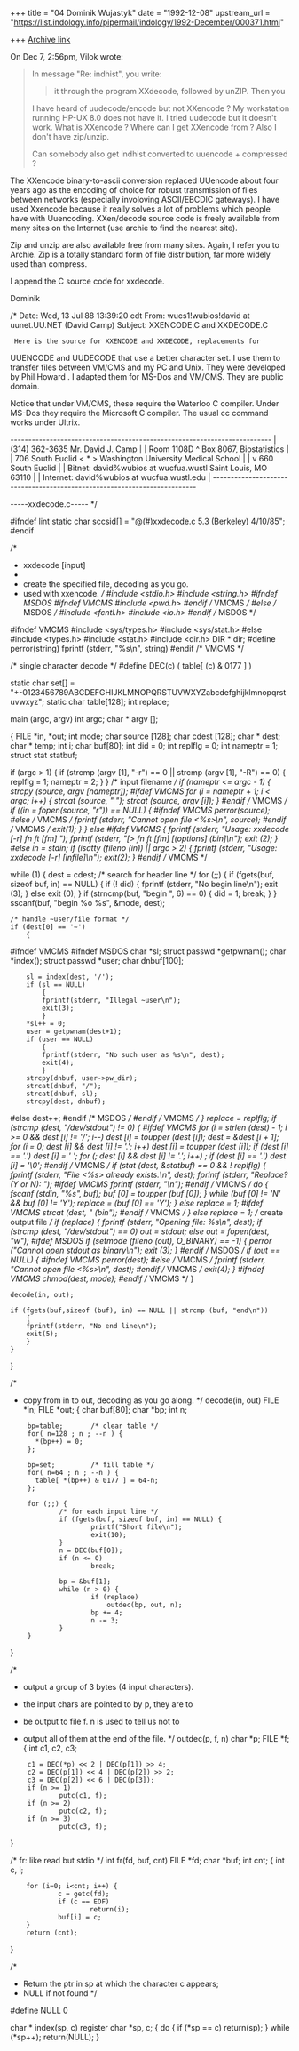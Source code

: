 +++
title = "04 Dominik Wujastyk"
date = "1992-12-08"
upstream_url = "https://list.indology.info/pipermail/indology/1992-December/000371.html"

+++
[Archive link](https://list.indology.info/pipermail/indology/1992-December/000371.html)


On Dec 7,  2:56pm, Vilok wrote:

> In message "Re: indhist", you write:
> >it through the program XXdecode, followed by unZIP.  Then you
>
> I have heard of uudecode/encode but not XXencode ? My workstation
> running HP-UX 8.0 does not have it. I tried uudecode but it doesn't
> work. What is XXencode ? Where can I get XXencode from ? Also I
> don't have zip/unzip.
>
> Can somebody also get indhist converted to uuencode + compressed ?

The XXencode binary-to-ascii conversion replaced UUencode about four
years ago as the encoding of choice for robust transmission of files
between networks (especially involoving ASCII/EBCDIC gateways).
I have used Xxencode because it really solves a lot of problems which
people have with Uuencoding.  XXen/decode source code is freely available
from many sites on the Internet (use archie to find the nearest site).

Zip and unzip are also available free from many sites.  Again, I refer
you to Archie.  Zip is a totally standard form of file distribution,
far more widely used than compress.


I append the C source code for xxdecode.

Dominik

/*
Date: Wed, 13 Jul 88 13:39:20 cdt
From: wucs1!wubios!david at uunet.UU.NET (David Camp)
Subject: XXENCODE.C and XXDECODE.C

     Here is the source for XXENCODE and XXDECODE, replacements for
UUENCODE and UUDECODE that use a better character set.  I use them to
transfer files between VM/CMS and my PC and Unix.  They were developed by
Phil Howard <PHIL at UIUCVMD.BITNET>.  I adapted them for MS-Dos and VM/CMS.
They are public domain.

Notice that under VM/CMS, these require the Waterloo C compiler.  Under
MS-Dos they require the Microsoft C compiler.  The usual cc command works
under Ultrix.

*-------------------------------------------------------------------------*
| (314) 362-3635                     Mr. David J. Camp                    |
| Room 1108D               ^         Box 8067, Biostatistics              |
| 706 South Euclid       < * >       Washington University Medical School |
|                          v         660 South Euclid                     |
| Bitnet: david%wubios at wucfua.wustl  Saint Louis, MO 63110                |
| Internet: david%wubios at wucfua.wustl.edu                                 |
*-------------------------------------------------------------------------*

-----xxdecode.c-----
*/

#ifndef lint
static char sccsid[] = "@(#)xxdecode.c  5.3 (Berkeley) 4/10/85";
#endif

/*
 * xxdecode [input]
 *
 * create the specified file, decoding as you go.
 * used with xxencode.
 */
#include <stdio.h>
#include <string.h>
#ifndef MSDOS
#ifndef VMCMS
#include <pwd.h>
#endif /* VMCMS */
#else /* MSDOS */
#include <fcntl.h>
#include <io.h>
#endif /* MSDOS */

#ifndef VMCMS
#include <sys/types.h>
#include <sys/stat.h>
#else
#include <types.h>
#include <stat.h>
#include <dir.h>
DIR * dir;
#define perror(string) fprintf (stderr, "%s\n", string)
#endif /* VMCMS */

/* single character decode */
#define DEC(c)  ( table[ (c) & 0177 ] )

static char set[] =
 "+-0123456789ABCDEFGHIJKLMNOPQRSTUVWXYZabcdefghijklmnopqrstuvwxyz";
static char table[128];
int replace;

main (argc, argv)
int argc;
char * argv [];

{
FILE *in, *out;
int mode;
char source [128];
char cdest [128];
char * dest;
char * temp;
int i;
char buf[80];
int did = 0;
int replflg = 0;
int nameptr = 1;
struct stat statbuf;

if (argc > 1)
    {
    if (strcmp (argv [1], "-r") == 0 || strcmp (argv [1], "-R") == 0)
        {
        replflg = 1;
        nameptr = 2;
        }
    }
/* input filename */
if (nameptr <= argc - 1)
    {
    strcpy (source, argv [nameptr]);
#ifdef VMCMS
    for (i = nameptr + 1; i < argc; i++)
        {
        strcat (source, " ");
        strcat (source, argv [i]);
        }
#endif /* VMCMS */
    if ((in = fopen(source, "r")) == NULL)
        {
#ifndef VMCMS
        perror(source);
#else /* VMCMS */
        fprintf (stderr, "Cannot open file <%s>\n", source);
#endif /* VMCMS */
        exit(1);
        }
    }
else
#ifdef VMCMS
    {
    fprintf (stderr, "Usage: xxdecode [-r] fn ft [fm] ");
    fprintf (stderr, "[> fn ft [fm] [(options] (bin]\n");
    exit (2);
    }
#else
    in = stdin;
if (isatty (fileno (in)) || argc > 2)
    {
    fprintf (stderr, "Usage: xxdecode [-r] [infile]\n");
    exit(2);
    }
#endif /* VMCMS */

while (1)
    {
    dest = cdest;
    /* search for header line */
    for (;;)
        {
        if (fgets(buf, sizeof buf, in) == NULL)
            {
            if (! did)
                {
                fprintf (stderr, "No begin line\n");
                exit (3);
                }
            else
                exit (0);
            }
        if (strncmp(buf, "begin ", 6) == 0)
            {
            did = 1;
            break;
            }
        }
    sscanf(buf, "begin %o %s", &mode, dest);

    /* handle ~user/file format */
    if (dest[0] == '~')
        {
#ifndef VMCMS
#ifndef MSDOS
        char *sl;
        struct passwd *getpwnam();
        char *index();
        struct passwd *user;
        char dnbuf[100];

        sl = index(dest, '/');
        if (sl == NULL)
            {
            fprintf(stderr, "Illegal ~user\n");
            exit(3);
            }
        *sl++ = 0;
        user = getpwnam(dest+1);
        if (user == NULL)
            {
            fprintf(stderr, "No such user as %s\n", dest);
            exit(4);
            }
        strcpy(dnbuf, user->pw_dir);
        strcat(dnbuf, "/");
        strcat(dnbuf, sl);
        strcpy(dest, dnbuf);
#else
        dest++;
#endif /* MSDOS */
#endif /* VMCMS */
        }
    replace = replflg;
    if (strcmp (dest, "/dev/stdout") != 0)
        {
#ifdef VMCMS
        for (i = strlen (dest) - 1; i >= 0 && dest [i] != '/'; i--)
            dest [i] = toupper (dest [i]);
        dest = &dest [i + 1];
        for (i = 0; dest [i] && dest [i] != '.'; i++)
            dest [i] = toupper (dest [i]);
        if (dest [i] == '.')
            dest [i] = ' ';
        for (; dest [i] && dest [i] != '.'; i++)
            ;
        if (dest [i] == '.')
            dest [i] = '\0';
#endif /* VMCMS */
        if (stat (dest, &statbuf) == 0 && ! replflg)
            {
            fprintf (stderr, "File <%s> already exists.\n", dest);
            fprintf (stderr, "Replace? (Y or N): ");
#ifdef VMCMS
            fprintf (stderr, "\n");
#endif /* VMCMS */
            do
                {
                fscanf (stdin, "%s", buf);
                buf [0] = toupper (buf [0]);
                }
                while (buf [0] != 'N' && buf [0] != 'Y');
            replace = (buf [0] == 'Y');
            }
        else
            replace = 1;
#ifdef VMCMS
        strcat (dest, " (bin");
#endif /* VMCMS */
        }
    else
        replace = 1;
    /* create output file */
    if (replace)
        {
        fprintf (stderr, "Opening file: %s\n", dest);
        if (strcmp (dest, "/dev/stdout") == 0)
            out = stdout;
        else
            out = fopen(dest, "w");
#ifdef MSDOS
        if (setmode (fileno (out), O_BINARY) == -1)
            {
            perror ("Cannot open stdout as binary\n");
            exit (3);
            }
#endif /* MSDOS */
        if (out == NULL)
            {
#ifndef VMCMS
            perror(dest);
#else /* VMCMS */
            fprintf (stderr, "Cannot open file <%s>\n", dest);
#endif /* VMCMS */
            exit(4);
            }
#ifndef VMCMS
        chmod(dest, mode);
#endif /* VMCMS */
        }

    decode(in, out);

    if (fgets(buf,sizeof (buf), in) == NULL || strcmp (buf, "end\n"))
        {
        fprintf(stderr, "No end line\n");
        exit(5);
        }
    }
}

/*
 * copy from in to out, decoding as you go along.
 */
decode(in, out)
FILE *in;
FILE *out;
{
        char buf[80];
        char *bp;
        int n;

        bp=table;       /* clear table */
        for( n=128 ; n ; --n ) {
          *(bp++) = 0;
        };

        bp=set;         /* fill table */
        for( n=64 ; n ; --n ) {
          table[ *(bp++) & 0177 ] = 64-n;
        };

        for (;;) {
                /* for each input line */
                if (fgets(buf, sizeof buf, in) == NULL) {
                        printf("Short file\n");
                        exit(10);
                }
                n = DEC(buf[0]);
                if (n <= 0)
                        break;

                bp = &buf[1];
                while (n > 0) {
                        if (replace)
                            outdec(bp, out, n);
                        bp += 4;
                        n -= 3;
                }
        }
}

/*
 * output a group of 3 bytes (4 input characters).
 * the input chars are pointed to by p, they are to
 * be output to file f.  n is used to tell us not to
 * output all of them at the end of the file.
 */
outdec(p, f, n)
char *p;
FILE *f;
{
        int c1, c2, c3;

        c1 = DEC(*p) << 2 | DEC(p[1]) >> 4;
        c2 = DEC(p[1]) << 4 | DEC(p[2]) >> 2;
        c3 = DEC(p[2]) << 6 | DEC(p[3]);
        if (n >= 1)
                putc(c1, f);
        if (n >= 2)
                putc(c2, f);
        if (n >= 3)
                putc(c3, f);
}


/* fr: like read but stdio */
int
fr(fd, buf, cnt)
FILE *fd;
char *buf;
int cnt;
{
        int c, i;

        for (i=0; i<cnt; i++) {
                c = getc(fd);
                if (c == EOF)
                        return(i);
                buf[i] = c;
        }
        return (cnt);
}

/*
 * Return the ptr in sp at which the character c appears;
 * NULL if not found
 */

#define NULL    0

char *
index(sp, c)
register char *sp, c;
{
        do {
                if (*sp == c)
                        return(sp);
        } while (*sp++);
        return(NULL);
}





